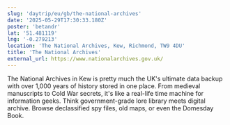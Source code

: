 ```yaml
---
slug: 'daytrip/eu/gb/the-national-archives'
date: '2025-05-29T17:30:33.180Z'
poster: 'betandr'
lat: '51.481119'
lng: '-0.279213'
location: 'The National Archives, Kew, Richmond, TW9 4DU'
title: 'The National Archives'
external_url: https://www.nationalarchives.gov.uk/
---
```

The National Archives in Kew is pretty much the UK's ultimate data backup with over 1,000 years of history stored in one place. From medieval manuscripts to Cold War secrets, it's like a real-life time machine for information geeks. Think government-grade lore library meets digital archive. Browse declassified spy files, old maps, or even the Domesday Book.